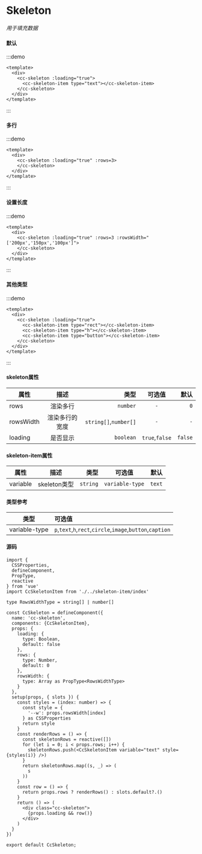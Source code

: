 # Skeleton
*用于填充数据*
#### 默认
:::demo
```vue
<template>
  <div>
    <cc-skeleton :loading="true">
      <cc-skeleton-item type="text"></cc-skeleton-item>
    </cc-skeleton>
  </div>
</template>
```
:::

#### 多行
:::demo
```vue
<template>
  <div>
    <cc-skeleton :loading="true" :rows=3>
    </cc-skeleton>
  </div>
</template>
```
:::

#### 设置长度
:::demo
```vue
<template>
  <div>
    <cc-skeleton :loading="true" :rows=3 :rowsWidth="['200px','150px','100px']">
    </cc-skeleton>
  </div>
</template>
```
:::

#### 其他类型
:::demo
```vue
<template>
  <div>
    <cc-skeleton :loading="true">
      <cc-skeleton-item type="rect"></cc-skeleton-item>
      <cc-skeleton-item type="h"></cc-skeleton-item>
      <cc-skeleton-item type="button"></cc-skeleton-item>
    </cc-skeleton>
  </div>
</template>
```
:::

#### skeleton属性
| 属性 | 描述 | 类型 | 可选值 | 默认 |
| ------------- |:-------------:| -----:|:-------------:| -----:|
| rows | 渲染多行 | `number` | `-` | `0`  |
| rowsWidth  | 渲染多行的宽度 | `string[]`,`number[]` | `-`| `-` |
| loading | 是否显示 | `boolean` | `true`,`false` | `false` |

#### skeleton-item属性
| 属性 | 描述 | 类型 | 可选值 | 默认 |
| ------------- |:-------------:| -----:|:-------------:| -----:|
| variable | skeleton类型 | `string` | `variable-type` | `text`  |

#### 类型参考
| 类型 | 可选值 |
| ---- |:-----|
| variable-type |`p`,`text`,`h`,`rect`,`circle`,`image`,`button`,`caption`|

#### 源码
```tsx
import {
  CSSProperties,
  defineComponent,
  PropType,
  reactive
} from 'vue'
import CcSkeletonItem from './../skeleton-item/index'

type RowsWidthType = string[] | number[]

const CcSkeleton = defineComponent({
  name: 'cc-skeleton',
  components: {CcSkeletonItem},
  props: {
    loading: {
      type: Boolean,
      default: false
    },
    rows: {
      type: Number,
      default: 0
    },
    rowsWidth: {
      type: Array as PropType<RowsWidthType>
    }
  },
  setup(props, { slots }) {
    const styles = (index: number) => {
      const style = {
        '--w': props.rowsWidth[index]
      } as CSSProperties
      return style
    }
    const renderRows = () => {
      const skeletonRows = reactive([])
      for (let i = 0; i < props.rows; i++) {
        skeletonRows.push(<CcSkeletonItem variable="text" style={styles(i)} />)
      }
      return skeletonRows.map((s, _) => (
        s
      ))
    }
    const row = () => {
      return props.rows ? renderRows() : slots.default?.()
    }
    return () => (
      <div class="cc-skeleton">
        {props.loading && row()}
      </div>
    )
  }
})

export default CcSkeleton;
```
